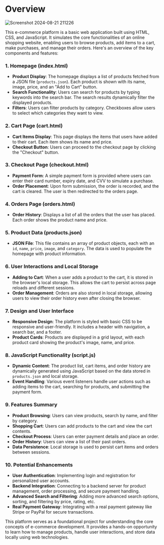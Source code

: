 # Overview
![Screenshot 2024-08-21 211226](https://github.com/user-attachments/assets/ecbb76bd-5504-4ee6-805c-03fe9888e2ad)

This e-commerce platform is a basic web application built using HTML, CSS, and JavaScript. It simulates the core functionalities of an online shopping website, enabling users to browse products, add items to a cart, make purchases, and manage their orders. Here's an overview of the key components and features:

### 1. **Homepage (index.html)**
   - **Product Display**: The homepage displays a list of products fetched from a JSON file (`products.json`). Each product is shown with its name, image, price, and an "Add to Cart" button.
   - **Search Functionality**: Users can search for products by typing keywords into the search bar. The search results dynamically filter the displayed products.
   - **Filters**: Users can filter products by category. Checkboxes allow users to select which categories they want to view.

### 2. **Cart Page (cart.html)**
   - **Cart Items Display**: This page displays the items that users have added to their cart. Each item shows its name and price.
   - **Checkout Button**: Users can proceed to the checkout page by clicking the "Checkout" button.

### 3. **Checkout Page (checkout.html)**
   - **Payment Form**: A simple payment form is provided where users can enter their card number, expiry date, and CVV to simulate a purchase.
   - **Order Placement**: Upon form submission, the order is recorded, and the cart is cleared. The user is then redirected to the orders page.

### 4. **Orders Page (orders.html)**
   - **Order History**: Displays a list of all the orders that the user has placed. Each order shows the product name and price.

### 5. **Product Data (products.json)**
   - **JSON File**: This file contains an array of product objects, each with an `id`, `name`, `price`, `image`, and `category`. The data is used to populate the homepage with product information.

### 6. **User Interactions and Local Storage**
   - **Adding to Cart**: When a user adds a product to the cart, it is stored in the browser's local storage. This allows the cart to persist across page reloads and different sessions.
   - **Order Management**: Orders are also stored in local storage, allowing users to view their order history even after closing the browser.

### 7. **Design and User Interface**
   - **Responsive Design**: The platform is styled with basic CSS to be responsive and user-friendly. It includes a header with navigation, a search bar, and a footer.
   - **Product Cards**: Products are displayed in a grid layout, with each product card showing the product's image, name, and price.

### 8. **JavaScript Functionality (script.js)**
   - **Dynamic Content**: The product list, cart items, and order history are dynamically generated using JavaScript based on the data stored in `products.json` and local storage.
   - **Event Handling**: Various event listeners handle user actions such as adding items to the cart, searching for products, and submitting the payment form.

### 9. **Features Summary**
   - **Product Browsing**: Users can view products, search by name, and filter by category.
   - **Shopping Cart**: Users can add products to the cart and view the cart contents.
   - **Checkout Process**: Users can enter payment details and place an order.
   - **Order History**: Users can view a list of their past orders.
   - **Data Persistence**: Local storage is used to persist cart items and orders between sessions.

### 10. **Potential Enhancements**
   - **User Authentication**: Implementing login and registration for personalized user accounts.
   - **Backend Integration**: Connecting to a backend server for product management, order processing, and secure payment handling.
   - **Advanced Search and Filtering**: Adding more advanced search options, sorting, and filtering by price, rating, etc.
   - **Real Payment Gateway**: Integrating with a real payment gateway like Stripe or PayPal for secure transactions.

This platform serves as a foundational project for understanding the core concepts of e-commerce development. It provides a hands-on opportunity to learn how to manage products, handle user interactions, and store data locally using web technologies.
